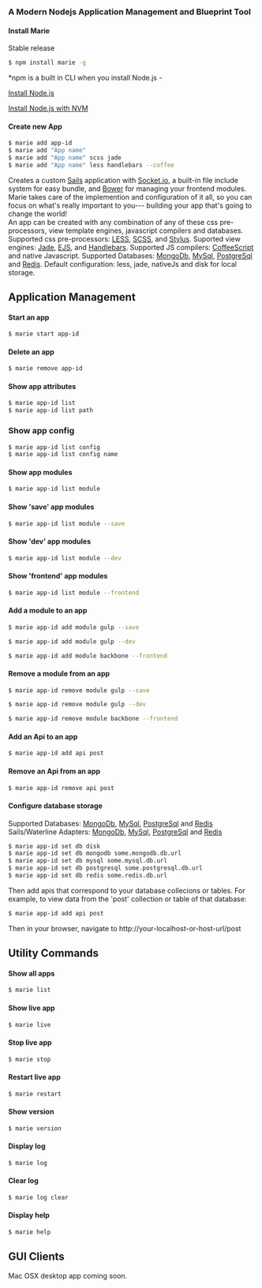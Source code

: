 ### A Modern Nodejs Application Management and Blueprint Tool

#### Install Marie
Stable release

```bash
$ npm install marie -g
```

*npm is a built in CLI when you install Node.js - 

[Install Node.js](https://nodejs.org)

[Install Node.js with NVM](https://keymetrics.io/2015/02/03/installing-node-js-and-io-js-with-nvm/)


#### Create new App

```bash
$ marie add app-id
$ marie add "App name"
$ marie add "App name" scss jade
$ marie add "App name" less handlebars --coffee
```

Creates a custom [Sails](http://sailsjs.org) application with [Socket.io](http://socket.io), a built-in file include system for easy bundle, and [Bower](http://bower.io) for managing your frontend modules. Marie takes care of the implemention and configuration of it all, so you can focus on what's really important to you--- building your app that's going to change the world!  
An app can be created with any combination of any of these css pre-processors, view template engines, javascript compilers and databases. 
Supported css pre-processors: [LESS](http://stylus-lang.com), [SCSS](http://sass-lang.com/documentation/file.SCSS_FOR_SASS_USERS.html), and [Stylus](http://stylus-lang.com). 
Suported view engines: [Jade](http://jade-lang.com), [EJS](http://www.embeddedjs.com), and [Handlebars](http://handlebarsjs.com). 
Supported JS compilers: [CoffeeScript](http://coffeescript.org) and native Javascript. 
Supported Databases: [MongoDb](https://www.mongodb.org), [MySql](https://www.mysql.com), [PostgreSql](http://www.postgresql.org) and [Redis](http://redis.io). 
Default configuration: less, jade, nativeJs and disk for local storage.
## Application Management

#### Start an app

```bash
$ marie start app-id
```


#### Delete an app

```bash
$ marie remove app-id
```


#### Show app attributes

```bash
$ marie app-id list
$ marie app-id list path
```


### Show app config
```bash
$ marie app-id list config
$ marie app-id list config name
```


#### Show app modules

```bash
$ marie app-id list module
```


#### Show 'save' app modules

```bash
$ marie app-id list module --save
```


#### Show 'dev' app modules

```bash
$ marie app-id list module --dev
```


#### Show 'frontend' app modules

```bash
$ marie app-id list module --frontend
```


#### Add a module to an app

```bash
$ marie app-id add module gulp --save
```

```bash
$ marie app-id add module gulp --dev
```

```bash
$ marie app-id add module backbone --frontend
```


#### Remove a module from an app

```bash
$ marie app-id remove module gulp --save
```

```bash
$ marie app-id remove module gulp --dev
```

```bash
$ marie app-id remove module backbone --frontend
```


#### Add an Api to an app

```bash
$ marie app-id add api post
```


#### Remove an Api from an app

```bash
$ marie app-id remove api post
```


#### Configure database storage
Supported Databases: [MongoDb](https://www.mongodb.org), [MySql](https://www.mysql.com), [PostgreSql](http://www.postgresql.org) and [Redis](http://redis.io)
Sails/Waterline Adapters: [MongoDb](https://github.com/balderdashy/sails-mongo), [MySql](https://github.com/balderdashy/sails-mysql), [PostgreSql](https://github.com/balderdashy/sails-postgresql) and [Redis](https://github.com/balderdashy/sails-redis)

```bash
$ marie app-id set db disk
$ marie app-id set db mongodb some.mongodb.db.url
$ marie app-id set db mysql some.mysql.db.url
$ marie app-id set db postgresql some.postgresql.db.url
$ marie app-id set db redis some.redis.db.url
```
Then add apis that correspond to your database collecions or tables. For example, to view data from the 'post' collection or table of that database:

```bash
$ marie app-id add api post
```
Then in your browser, navigate to http://your-localhost-or-host-url/post


## Utility Commands

#### Show all apps

```bash
$ marie list
```


#### Show live app

```bash
$ marie live
```


#### Stop live app

```bash
$ marie stop
```


#### Restart live app

```bash
$ marie restart
```


#### Show version

```bash
$ marie version
```


#### Display log

```bash
$ marie log
```


#### Clear log

```bash
$ marie log clear
```


#### Display help

```bash
$ marie help
```


## GUI Clients
Mac OSX desktop app coming soon.


